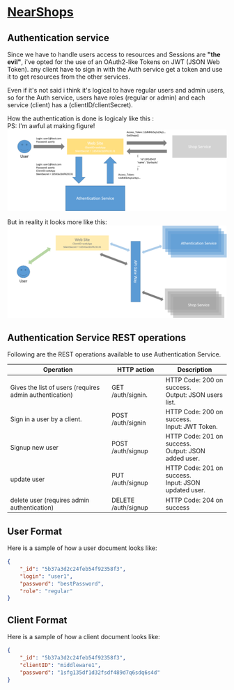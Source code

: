 # [NearShops](../README.md)
## Authentication service
Since we have to handle users access to resources and Sessions are **"the evil"**, i've opted for the use of an 
OAuth2-like Tokens on JWT (JSON Web Token). any client have to sign in with the Auth service get a token and use it 
to get resources from the other services. 

Even if it's not said i think it's logical to have regular users and admin users, so for the Auth service, users have
roles (regular or admin) and each service (client) has a (clientID/clientSecret).

How the authentication is done is logicaly like this : <br/>
PS: I'm awful at making figure!<br>
![Figure 1](doc/fig2.png)

But in reality it looks more like this:<br/>
![Figure2](doc/fig1.png)

## Authentication Service REST operations
Following are the REST operations available to use Authentication Service.

|Operation|	HTTP action|Description|
|-------------------------------------------------------------------------|------------------------|--------------------------------------------------------|
|Gives the list of users (requires admin authentication)                  |GET /auth/signin.       |HTTP Code: 200 on success.<br/>Output: JSON users list. |
|Sign in a user by a client.                                              |POST /auth/signin       |HTTP Code: 200 on success.<br>Input: JWT Token.         |
|Signup new user                                                          |POST /auth/signup       |HTTP Code: 201 on success.<br/>Output: JSON added user. |
|update user                                                              |PUT /auth/signup        |HTTP Code: 201 on success.<br/>Input: JSON updated user.|
|delete user (requires admin authentication)                              |DELETE /auth/signup     |HTTP Code: 204 on success                               |

## User Format
Here is a sample of how a user document looks like:
```json
{
    "_id": "5b37a3d2c24feb54f92358f3",
    "login": "user1",
    "password": "bestPassword",
    "role": "regular"
}
```

## Client Format
Here is a sample of how a client document looks like:
```json
{
    "_id": "5b37a3d2c24feb54f92358f3",
    "clientID": "middleware1",
    "password": "1sfg135df1d32fsdf489d7q6sdq6s4d"
}
```